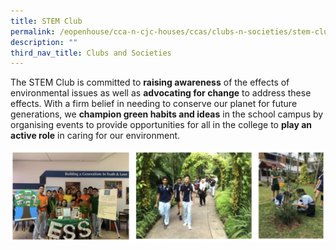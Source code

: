 ```yaml
---
title: STEM Club
permalink: /eopenhouse/cca-n-cjc-houses/ccas/clubs-n-societies/stem-club/
description: ""
third_nav_title: Clubs and Societies
---
```

The STEM Club is committed to **raising awareness** of the effects of environmental issues as well as **advocating for change** to address these effects. With a firm belief in needing to conserve our planet for future generations, we **champion green habits and ideas** in the school campus by organising events to provide opportunities for all in the college to **play an active role** in caring for our environment.

![](/images/stem%20club.JPG)